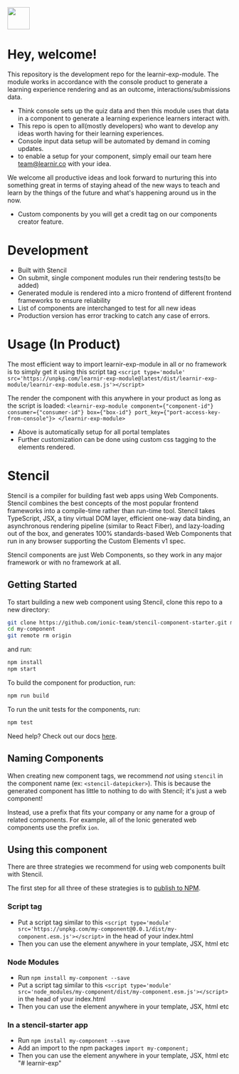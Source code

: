 [<img src="https://learnir.co/logo.svg" width="50"/>](https://learnir.co/logo.svg)

# Hey, welcome!
This repository is the development repo for the learnir-exp-module. The module works in accordance with the console product to generate a learning experience rendering and as an outcome, interactions/submissions data.
- Think console sets up the quiz data and then this module uses that data in a component to generate a learning experience learners interact with.
- This repo is open to all(mostly developers) who want to develop any ideas worth having for their learning experiences.
- Console input data setup will be automated by demand in coming updates.
- to enable a setup for your component, simply email our team here team@learnir.co with your idea.


We welcome all productive ideas and look forward to nurturing this into something great in terms of staying ahead of the new ways to teach and learn by the things of the future and what's happening around us in the now.
- Custom components by you will get a credit tag on our components creator feature.

# Development
- Built with Stencil 
- On submit, single component modules run their rendering tests(to be added)
- Generated module is rendered into a micro frontend of different frontend frameworks to ensure reliability
- List of components are interchanged to test for all new ideas
- Production version has error tracking to catch any case of errors.


# Usage (In Product)
The most efficient way to import learnir-exp-module in all or no framework is to simply get it using this script tag
`<script type='module' src='https://unpkg.com/learnir-exp-module@latest/dist/learnir-exp-module/learnir-exp-module.esm.js'></script>`

The render the component with this anywhere in your product as long as the script is loaded:
`<learnir-exp-module component={"component-id"} consumer={"consumer-id"} box={"box-id"} port_key={"port-access-key-from-console"}> </learnir-exp-module>`

- Above is automatically setup for all portal templates
- Further customization can be done using custom css tagging to the elements rendered.


# Stencil
Stencil is a compiler for building fast web apps using Web Components.
Stencil combines the best concepts of the most popular frontend frameworks into a compile-time rather than run-time tool.  Stencil takes TypeScript, JSX, a tiny virtual DOM layer, efficient one-way data binding, an asynchronous rendering pipeline (similar to React Fiber), and lazy-loading out of the box, and generates 100% standards-based Web Components that run in any browser supporting the Custom Elements v1 spec.

Stencil components are just Web Components, so they work in any major framework or with no framework at all.

## Getting Started

To start building a new web component using Stencil, clone this repo to a new directory:

```bash
git clone https://github.com/ionic-team/stencil-component-starter.git my-component
cd my-component
git remote rm origin
```

and run:

```bash
npm install
npm start
```

To build the component for production, run:

```bash
npm run build
```

To run the unit tests for the components, run:

```bash
npm test
```

Need help? Check out our docs [here](https://stenciljs.com/docs/my-first-component).


## Naming Components

When creating new component tags, we recommend _not_ using `stencil` in the component name (ex: `<stencil-datepicker>`). This is because the generated component has little to nothing to do with Stencil; it's just a web component!

Instead, use a prefix that fits your company or any name for a group of related components. For example, all of the Ionic generated web components use the prefix `ion`.


## Using this component

There are three strategies we recommend for using web components built with Stencil.

The first step for all three of these strategies is to [publish to NPM](https://docs.npmjs.com/getting-started/publishing-npm-packages).

### Script tag

- Put a script tag similar to this `<script type='module' src='https://unpkg.com/my-component@0.0.1/dist/my-component.esm.js'></script>` in the head of your index.html
- Then you can use the element anywhere in your template, JSX, html etc

### Node Modules
- Run `npm install my-component --save`
- Put a script tag similar to this `<script type='module' src='node_modules/my-component/dist/my-component.esm.js'></script>` in the head of your index.html
- Then you can use the element anywhere in your template, JSX, html etc

### In a stencil-starter app
- Run `npm install my-component --save`
- Add an import to the npm packages `import my-component;`
- Then you can use the element anywhere in your template, JSX, html etc
"# learnir-exp" 
